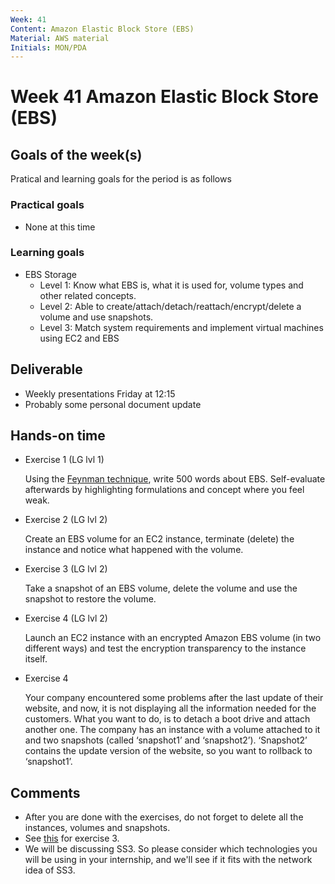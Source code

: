 ```yaml
---
Week: 41
Content: Amazon Elastic Block Store (EBS)
Material: AWS material
Initials: MON/PDA
---
```


# Week 41 Amazon Elastic Block Store (EBS)

## Goals of the week(s)
Pratical and learning goals for the period is as follows

### Practical goals
* None at this time

### Learning goals
* EBS Storage
  * Level 1: Know what EBS is, what it is used for, volume types and other related concepts.
  * Level 2: Able to create/attach/detach/reattach/encrypt/delete a volume and use snapshots.
  * Level 3: Match system requirements and implement virtual machines using EC2 and EBS

## Deliverable
* Weekly presentations Friday at 12:15
* Probably some personal document update

## Hands-on time

* Exercise 1 (LG lvl 1)

  Using the [Feynman technique](https://www.youtube.com/watch?v=tkm0TNFzIeg), write 500 words about EBS. Self-evaluate afterwards by highlighting formulations and concept where you feel weak.

* Exercise 2 (LG lvl 2)

  Create an EBS volume for an EC2 instance, terminate (delete) the instance and notice what happened with the volume.

* Exercise 3 (LG lvl 2)

  Take a snapshot of an EBS volume, delete the volume and use the snapshot to restore the volume.

* Exercise 4 (LG lvl 2)

  Launch an EC2 instance with an encrypted Amazon EBS volume (in two different ways) and test the encryption transparency to the instance itself.

* Exercise 4

  Your company encountered some problems after the last update of their website, and now, it is not displaying all the information needed for the customers. What you want to do, is to detach a boot drive and attach another one. The company has an instance with a volume attached to it and two snapshots (called ‘snapshot1’ and ‘snapshot2’). ‘Snapshot2’ contains the update version of the website, so you want to rollback to ‘snapshot1’.

## Comments
* After you are done with the exercises, do not forget to delete all the instances, volumes and snapshots.
* See [this](https://www.youtube.com/watch?v=HPXnXkBzIHw) for exercise 3.
* We will be discussing SS3. So please consider which technologies you will be using in your internship, and we'll see if it fits with the network idea of SS3.
